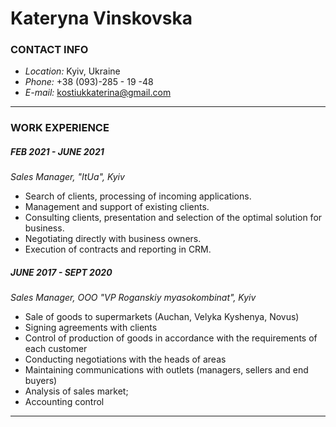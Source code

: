 # __Kateryna Vinskovska__

### CONTACT INFO
- _Location:_ Kyiv, Ukraine
- _Phone:_ +38 (093)-285 - 19 -48
- _E-mail:_ kostiukkaterina@gmail.com

---

### WORK EXPERIENCE
##### FEB 2021 - JUNE 2021
_Sales Manager, "ItUa", Kyiv_
- Search of clients, processing of incoming applications.
- Management and support of existing clients.
- Consulting clients, presentation and selection of the optimal solution for business.
- Negotiating directly with business owners.
- Execution of contracts and reporting in CRM.

##### JUNE 2017 - SEPT 2020
_Sales Manager, OOO "VP Roganskiy myasokombinat", Kyiv_
- Sale of goods to supermarkets (Auchan, Velyka Kyshenya, Novus)
- Signing agreements with clients
- Control of production of goods in accordance with the requirements of each customer
- Conducting negotiations with the heads of areas
- Maintaining communications with outlets (managers, sellers and end buyers)
- Analysis of sales market;
- Accounting control

---